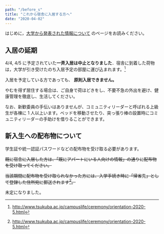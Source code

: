 ```yaml
---
path: "/before_s"
title: "これから宿舎に入居する方へ"
date: "2020-04-02"
---
```


はじめに，[大学から発表された情報について](/univ_info) のページをお読みください。

## 入居の延期

4/4, 4/5 に予定されていた**一斉入居は中止となりました**．宿舎に到着した荷物は，大学が引き受けたのち入居予定の部屋に運び込まれます。[^1]

入居を予定している方であっても、 **原則入居できません。**

やむを得ず居住する場合は、ご自身で荷ほどきをし、不要不急の外出を避け、健康管理を徹底し、生活してください。

なお、新歓委員の手伝いはありませんが、コミュニティリーダーと呼ばれる上級生が各棟に 1 人以上います。ベッドを移動させたり、突っ張り棒の設置時にコミュニティリーダーの手助けを借りることができます。

## 新入生への配布物について

学生証や統一認証パスワードなどの配布物を受け取る必要があります。

~~既に宿舎に入居した方は、「既にアパートにいる人向けの情報」の通りに配布物を受け取ってください。~~

~~当該期間に配布物を受け取られなかった方には、入学手続き時に「帰省先」として登録した住所宛に郵送されます[^1]。~~

未定になりました。

[^1]: http://www.tsukuba.ac.jp/campuslife/ceremony/orientation-2020-5.html
